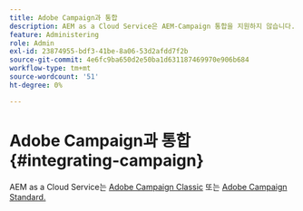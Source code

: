```yaml
---
title: Adobe Campaign과 통합
description: AEM as a Cloud Service은 AEM-Campaign 통합을 지원하지 않습니다.
feature: Administering
role: Admin
exl-id: 23874955-bdf3-41be-8a06-53d2afdd7f2b
source-git-commit: 4e6fc9ba650d2e50ba1d631187469970e906b684
workflow-type: tm+mt
source-wordcount: '51'
ht-degree: 0%

---
```



# Adobe Campaign과 통합 {#integrating-campaign}

AEM as a Cloud Service는 [Adobe Campaign Classic](https://experienceleague.adobe.com/docs/experience-manager-65/administering/integration/campaignonpremise.html) 또는 [Adobe Campaign Standard.](https://experienceleague.adobe.com/docs/experience-manager-65/administering/integration/campaignstandard.html)
